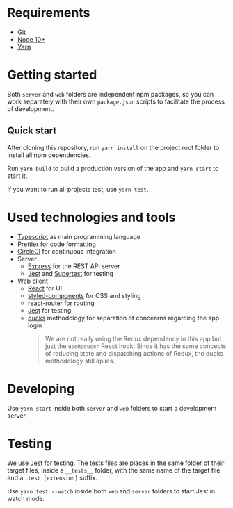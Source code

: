 # Requirements

- [Git](https://git-scm.com/)
- [Node 10+](https://nodejs.org/)
- [Yarn](https://yarnpkg.com)

# Getting started

Both `server` and `web` folders are independent npm packages, so you can work separately with their own `package.json` scripts to facilitate the process of development.

## Quick start

After cloning this repository, run `yarn install` on the project root folder to install all npm dependencies.

Run `yarn build` to build a production version of the app and `yarn start` to start it.

If you want to run all projects test, use `yarn test`.

# Used technologies and tools

- [Typescript](https://www.typescriptlang.org/) as main programming language
- [Prettier](https://prettier.io/) for code formatting
- [CircleCI](https://circleci.com/) for continuous integration
- Server
  - [Express](https://expressjs.com/) for the REST API server
  - [Jest](https://jestjs.io/) and [Supertest](https://www.npmjs.com/package/supertest) for testing
- Web client
  - [React](https://reactjs.org/) for UI
  - [styled-components](https://styled-components.com/) for CSS and styling
  - [react-router](https://reacttraining.com/react-router/web) for routing
  - [Jest](https://jestjs.io/) for testing
  - [ducks](https://github.com/erikras/ducks-modular-redux) methodology for separation of concearns regarding the app login
    > We are not really using the Redux dependency in this app but just the `useReducer` React hook. Since it has the same concepts of reducing state and dispatching actions of Redux, the ducks methodology still aplies.

# Developing

Use `yarn start` inside both `server` and `web` folders to start a development server.

# Testing

We use [Jest](https://jestjs.io/) for testing. The tests files are places in the same folder of their target files, inside a `__tests__` folder, with the same name of the target file and a `.test.[extension]` suffix.

Use `yarn test --watch` inside both `web` and `server` folders to start Jest in watch mode.
